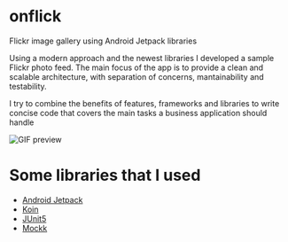 # onflick
Flickr image gallery using Android Jetpack libraries

Using a modern approach and the newest libraries I developed a sample Flickr photo feed. The main focus of the app is to provide a clean and scalable architecture, with separation of concerns, mantainability and testability.

I try to combine the benefits of features, frameworks and libraries to write concise code that covers the main tasks a business application should handle

![GIF preview](https://github.com/leodeleon22/onflick/blob/master/demo.gif)

# Some libraries that I used
- [Android Jetpack](https://developer.android.com/jetpack/)
- [Koin](https://insert-koin.io)
- [JUnit5](https://github.com/junit-team/junit5)
- [Mockk](https://mockk.io)
